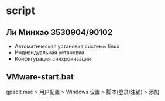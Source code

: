 # script

## Ли Минхао 3530904/90102

* Автоматическая установка системы linux
* Индивидуальная установка
* Конфигурация синхронизации

## VMware-start.bat

gpedit.msc > 用户配置 > Windows 设置 > 脚本(登录/注销) > 添加
